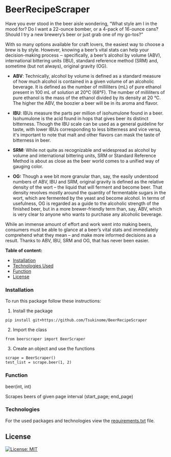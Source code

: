 # BeerRecipeScraper

Have you ever stood in the beer aisle wondering, “What style am I in the mood for? Do I want a 22-ounce bomber, 
or a 4-pack of 16-ounce cans? Should I try a new brewery’s beer or just grab one of my go-tos?”

With so many options available for craft lovers, the easiest way to choose a brew is by style. 
However, knowing a beer’s vital stats can help your decision-making process ‒ specifically, 
a beer’s alcohol by volume (ABV), international bittering units (IBU), 
standard reference method (SRM) and, sometime (but not always), original gravity (OG).


* **ABV**: Technically, alcohol by volume is defined as a standard measure of how much alcohol is contained in a given volume 
  of an alcoholic beverage. It is defined as the number of milliliters (mL) of pure ethanol present in 100 mL of solution at 20°C (68°F). 
  The number of milliliters of pure ethanol is the mass of the ethanol divided by its density at 20 °C. 
  The higher the ABV, the boozier a beer will be in its aroma and flavor.
  
* **IBU**: IBUs measure the parts per million of isohumulone found in a beer. 
  Isohumulone is the acid found in hops that gives beer its distinct bitterness. 
  Though the IBU scale can be used as a general guideline for taste, with lower IBUs corresponding to less bitterness and vice versa, 
  it's important to note that malt and other flavors can mask the taste of bitterness in beer.
  
* **SRM:** While not quite as recognizable and widespread as alcohol by volume and international bittering units,
  SRM or Standard Reference Method is about as close as the beer world comes to a unified way of gauging color.
  
* **OG:** Though a wee bit more granular than, say, the easily understood numbers of ABV, IBU and SRM, 
  original gravity is defined as the relative density of the wort – the liquid that will ferment and become beer. 
  That density revolves mostly around the quantity of fermentable sugars in the wort, which are fermented by the yeast 
  and become alcohol. In terms of usefulness, OG is regarded as a guide to the alcoholic strength of the finished beer, 
  but in a more brewer-friendly term than, say, ABV, which is very clear to anyone who wants to purchase any alcoholic beverage.
  

While an immense amount of effort and work went into making beers, 
consumers must be able to glance at a beer’s vital stats and immediately comprehend what they mean – 
and make more informed decisions as a result. 
Thanks to ABV, IBU, SRM and OG, that has never been easier.

**Table of content:**
* [Installation](#installation)
* [Technologies Used](#technologies)
* [Function](#function)
* [License](#license)

### Installation

To run this package follow these instructions:

1. Install the package
```
pip install git+https://github.com/Tsukinome/BeerRecipeScraper
```
2. Import the class
```
from beerscraper import BeerScraper
```
3. Create an object and use the functions
```
scrape = BeerScraper()
test_list = scrape.beer(1, 2)
```

### Function 

beer(int, int)

Scrapes beers of given page interval (start_page; end_page)

### Technologies
For the used packages and technologies view the [requirements.txt](requirements.txt) file.

## License

[![License: MIT](https://img.shields.io/badge/License-MIT-yellow.svg)](https://opensource.org/licenses/MIT)
